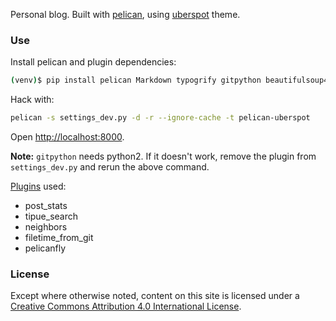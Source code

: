 Personal blog.
Built with [pelican][], using [uberspot][] theme.

### Use

Install pelican and plugin dependencies:

```bash
(venv)$ pip install pelican Markdown typogrify gitpython beautifulsoup4 pelicanfly
```

Hack with:

```bash
pelican -s settings_dev.py -d -r --ignore-cache -t pelican-uberspot
```

Open <http://localhost:8000>.

**Note:** `gitpython` needs python2. If it doesn't work, remove the plugin
    from `settings_dev.py` and rerun the above command.

[Plugins][pelican-plugins] used:

- post_stats
- tipue_search
- neighbors
- filetime_from_git
- pelicanfly

### License

Except where otherwise noted, content on this site is licensed under a
[Creative Commons Attribution 4.0 International License][cc].

[uberspot]: https://github.com/axilleas/pelican-uberspot
[pelican]: http://docs.getpelican.com
[pelican-plugins]: https://github.com/getpelican/pelican-plugins/
[cc]: http://creativecommons.org/licenses/by/4.0/
